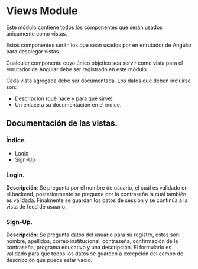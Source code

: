 # Views Module

Este módulo contiene todos los componentes que serán usados únicamente como vistas.

Estos componentes serán los que sean usados por en enrutador de Angular para desplegar vistas.

Cualquier componente cuyo único objetico sea servir como vista para el enrutador de Angular
debe ser registrado en este módulo.

Cada vista agregada debe ser documentada. Los datos que deben incluirse son:

* Descripción (qué hace y para qué sirve).
* Un enlace a su documentación en el índice.

## Documentación de las vistas.

### Índice.

* [Login](#Login)
* [Sign-Up](#Sign-Up)

### Login.

**Descripción**: Se pregunta por el nombre de usuario, el cuál es validado en el backend, posteriormente se pregunta por la contraseña la cuál también es validada. Finalmente se guardan los datos de session y se continúa a la vista de feed de usuario.

### Sign-Up.

**Descripción**: Se pregunta datos del usuario para su registro, estos son: nombre, apellidos, correo institucional,
contraseña, confirmación de la contraseña, programa educativo y una descripción. El formulario es validado para que
todos los datos se guarden a excepción del campo de descripción que puede estar vacío.